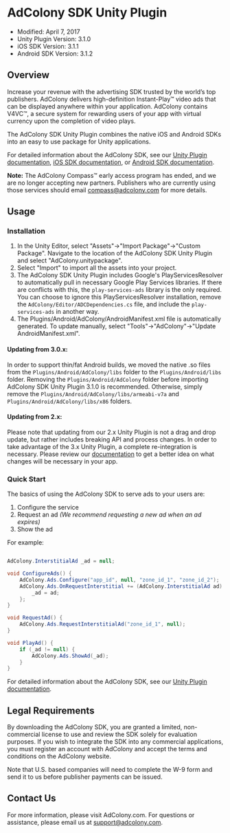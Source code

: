 # AdColony SDK Unity Plugin
- Modified: April 7, 2017
- Unity Plugin Version: 3.1.0
- iOS SDK Version: 3.1.1
- Android SDK Version: 3.1.2

## Overview
Increase your revenue with the advertising SDK trusted by the world’s top publishers. AdColony delivers high-definition Instant-Play™ video ads that can be displayed anywhere within your application. AdColony contains V4VC™, a secure system for rewarding users of your app with virtual currency upon the completion of video plays.

The AdColony SDK Unity Plugin combines the native iOS and Android SDKs into an easy to use package for Unity applications.

For detailed information about the AdColony SDK, see our [Unity Plugin documentation](https://github.com/AdColony/AdColony-Unity-SDK-3/wiki), [iOS SDK documentation](https://github.com/AdColony/AdColony-iOS-SDK-3/wiki), or [Android SDK documentation](https://github.com/AdColony/AdColony-Android-SDK-3/wiki).

**Note:** The AdColony Compass™ early access program has ended, and we are no longer accepting new partners. Publishers who are currently using those services should email compass@adcolony.com for more details.

## Usage

### Installation

1. In the Unity Editor, select "Assets"->"Import Package"->"Custom Package". Navigate to the location of the AdColony SDK Unity Plugin and select "AdColony.unitypackage".
1. Select "Import" to import all the assets into your project.
1. The AdColony SDK Unity Plugin includes Google's PlayServicesResolver to automatically pull in necessary Google Play Services libraries. If there are conflicts with this, the `play-services-ads` library is the only required. You can choose to ignore this PlayServicesResolver installation, remove the `AdColony/Editor/ADCDependencies.cs` file, and include the `play-services-ads` in another way.
1. The Plugins/Android/AdColony/AndroidManifest.xml file is automatically generated. To update manually, select "Tools"->"AdColony"->"Update AndroidManifest.xml".

#### Updating from 3.0.x:
In order to support thin/fat Android builds, we moved the native .so files from the `Plugins/Android/AdColony/libs` folder to the `Plugins/Android/libs` folder. Removing the `Plugins/Android/AdColony` folder before importing AdColony SDK Unity Plugin 3.1.0 is recommended. Otherwise, simply remove the `Plugins/Android/AdColony/libs/armeabi-v7a` and `Plugins/Android/AdColony/libs/x86` folders.

#### Updating from 2.x:
Please note that updating from our 2.x Unity Plugin is not a drag and drop update, but rather includes breaking API and process changes. In order to take advantage of the 3.x Unity Plugin, a complete re-integration is necessary. Please review our [documentation](https://github.com/AdColony/AdColony-Unity-SDK-3/wiki) to get a better idea on what changes will be necessary in your app.


### Quick Start
The basics of using the AdColony SDK to serve ads to your users are:
1. Configure the service
1. Request an ad *(We recommend requesting a new ad when an ad expires)*
1. Show the ad

For example:

```csharp

AdColony.InterstitialAd _ad = null;

void ConfigureAds() {
    AdColony.Ads.Configure("app_id", null, "zone_id_1", "zone_id_2");
    AdColony.Ads.OnRequestInterstitial += (AdColony.InterstitialAd ad) => {
        _ad = ad;
    };
}

void RequestAd() {
    AdColony.Ads.RequestInterstitialAd("zone_id_1", null);
}

void PlayAd() {
    if (_ad != null) {
        AdColony.Ads.ShowAd(_ad);
    }
}
```

For detailed information about the AdColony SDK, see our [Unity Plugin documentation](https://github.com/AdColony/AdColony-Unity-SDK-3/wiki).

## Legal Requirements
By downloading the AdColony SDK, you are granted a limited, non-commercial license to use and review the SDK solely for evaluation purposes.  If you wish to integrate the SDK into any commercial applications, you must register an account with AdColony and accept the terms and conditions on the AdColony website.

Note that U.S. based companies will need to complete the W-9 form and send it to us before publisher payments can be issued.

## Contact Us
For more information, please visit AdColony.com. For questions or assistance, please email us at support@adcolony.com.
